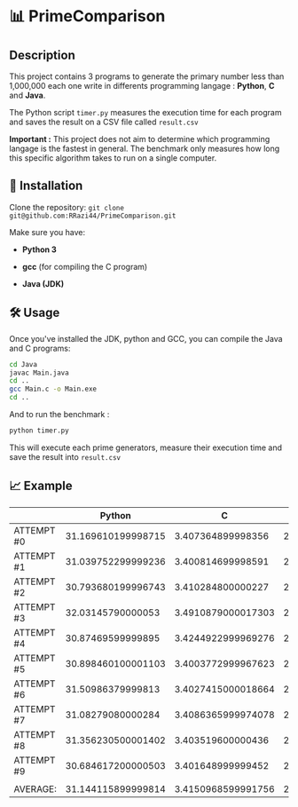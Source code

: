 # 📊 PrimeComparison

## Description

This project contains 3 programs to generate the primary number less than 1,000,000 each one write in differents programming langage : **Python**, **C** and **Java**.

The Python script `timer.py` measures the execution time for each program and saves the result on a CSV file called ``result.csv`` 


**Important :** This project does not aim to determine which programming langage is the fastest in general. The benchmark only measures how long this specific algorithm takes to run on a single computer.



## 🚀 Installation

Clone the repository: ``git clone git@github.com:RRazi44/PrimeComparison.git``

Make sure you have:

- **Python 3**

- **gcc** (for compiling the C program)

- **Java (JDK)** 



## 🛠️ Usage

Once you've installed the JDK, python and GCC, you can compile the Java and C programs:

```bash
cd Java
javac Main.java
cd ..
gcc Main.c -o Main.exe
cd ..
```

And to run the benchmark : 

```bash
python timer.py
```

This will execute each prime generators, measure their execution time and save the result into ``result.csv``



## 📈 Example



|            | Python             | C                  | Java               |
| ---------- | ------------------ | ------------------ | ------------------ |
| ATTEMPT #0 | 31.169610199998715 | 3.407364899998356  | 2.471721999998408  |
| ATTEMPT #1 | 31.039752299999236 | 3.400814699998591  | 2.4700040999996418 |
| ATTEMPT #2 | 30.793680199996743 | 3.410284800000227  | 2.4829213000011805 |
| ATTEMPT #3 | 32.03145790000053  | 3.4910879000017303 | 2.5165514000000258 |
| ATTEMPT #4 | 30.87469599999895  | 3.4244922999969276 | 2.545394500000839  |
| ATTEMPT #5 | 30.898460100001103 | 3.4003772999967623 | 2.4979984999990847 |
| ATTEMPT #6 | 31.50986379999813  | 3.4027415000018664 | 2.4692340000001423 |
| ATTEMPT #7 | 31.08279080000284  | 3.4086365999974078 | 2.4511353999987477 |
| ATTEMPT #8 | 31.356230500001402 | 3.403519600000436  | 2.4682782999989286 |
| ATTEMPT #9 | 30.684617200000503 | 3.401648999999452  | 2.467576299997745  |
|            |                    |                    |                    |
| AVERAGE:   | 31.144115899999814 | 3.4150968599991756 | 2.4840815799994744 |
